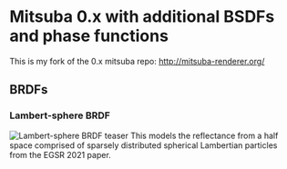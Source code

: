 Mitsuba 0.x with additional BSDFs and phase functions
===================================

This is my fork of the 0.x mitsuba repo:
http://mitsuba-renderer.org/

## BRDFs

### Lambert-sphere BRDF
<img src="http://www.eugenedeon.com/wp-content/uploads/2021/06/LS_BRDF_teaser-scaled.jpg" alt="Lambert-sphere BRDF teaser">
This models the reflectance from a half space comprised of sparsely distributed spherical Lambertian particles from the EGSR 2021 paper.
